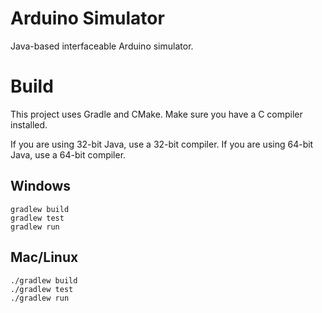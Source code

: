 # Arduino Simulator

Java-based interfaceable Arduino simulator.

# Build

This project uses Gradle and CMake. Make sure you have a C compiler installed.

If you are using 32-bit Java, use a 32-bit compiler.
If you are using 64-bit Java, use a 64-bit compiler.

## Windows

```
gradlew build
gradlew test
gradlew run
```

## Mac/Linux

```
./gradlew build
./gradlew test
./gradlew run
```
